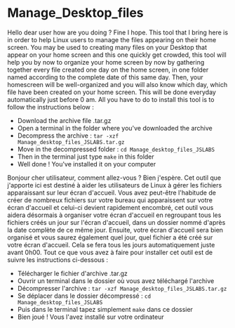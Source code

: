 # Manage_Desktop_files

Hello dear user how are you doing ? Fine I hope.
This tool that I bring here is in order to help Linux users to manage the files appearing on their home screen.
You may be used to creating many files on your Desktop that appear on your home screen and this one quickly get crowded,
this tool will help you by now to organize your home screen by now by gathering together every file created one day on the home screen,
in one folder named according to the complete date of this same day.
Then, your homescreen will be well-organized and you will also know which day, which file have been created on your home screen. 
This will be done everyday automatically just before 0 am.
All you have to do to install this tool is to follow the instructions below :
  - Download the archive file .tar.gz
  - Open a terminal in the folder where you've downloaded the archive
  - Decompress the archive : ``` tar -xzf Manage_desktop_files_JSLABS.tar.gz ```
  - Move in the decompressed folder : ``` cd Manage_desktop_files_JSLABS ```
  - Then in the terminal just type ``` make ``` in this folder
  - Well done ! You've installed it on your computer


Bonjour cher utilisateur, comment allez-vous ? Bien j'espère.
Cet outil que j'apporte ici est destiné à aider les utilisateurs de Linux à gérer les fichiers apparaissant sur leur écran d'accueil.
Vous avez peut-être l'habitude de créer de nombreux fichiers sur votre bureau qui apparaissent sur votre écran d'accueil et celui-ci devient rapidement encombré,
cet outil vous aidera désormais à organiser votre écran d'accueil en regroupant tous les fichiers créés un jour sur l'écran d'accueil,
dans un dossier nommé d'après la date complète de ce même jour.
Ensuite, votre écran d'accueil sera bien organisé et vous saurez également quel jour, quel fichier a été créé sur votre écran d'accueil.
Cela se fera tous les jours automatiquement juste avant 0h00.
Tout ce que vous avez à faire pour installer cet outil est de suivre les instructions ci-dessous :
  - Télécharger le fichier d'archive .tar.gz
  - Ouvrir un terminal dans le dossier où vous avez téléchargé l'archive
  - Décompresser l'archive : ``` tar -xzf Manage_desktop_files_JSLABS.tar.gz ```
  - Se déplacer dans le dossier décompressé : ``` cd Manage_desktop_files_JSLABS ```
  - Puis dans le terminal tapez simplement ``` make ``` dans ce dossier
  - Bien joué ! Vous l'avez installé sur votre ordinateur
